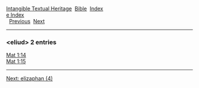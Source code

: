 [Intangible Textual Heritage](../../index)  [Bible](../index) 
[Index](index)   
[e Index](_e_)  
  [Previous](c03609)  [Next](c03611) 

------------------------------------------------------------------------

### &lt;eliud&gt; 2 entries

[Mat 1:14](../kjv/mat001.htm#014)  
[Mat 1:15](../kjv/mat001.htm#015)  

------------------------------------------------------------------------

[Next: elizaphan (4)](c03611)
